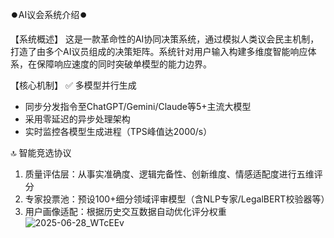 ⏺️AI议会系统介绍⏺️

【系统概述】
这是一款革命性的AI协同决策系统，通过模拟人类议会民主机制，打造了由多个AI议员组成的决策矩阵。系统针对用户输入构建多维度智能响应体系，在保障响应速度的同时突破单模型的能力边界。

【核心机制】
✅ 多模型并行生成
- 同步分发指令至ChatGPT/Gemini/Claude等5+主流大模型
- 采用零延迟的异步处理架构
- 实时监控各模型生成进程（TPS峰值达2000/s）

🔝 智能竞选协议
1. 质量评估层：从事实准确度、逻辑完备性、创新维度、情感适配度进行五维评分
2. 专家投票池：预设100+细分领域评审模型（含NLP专家/LegalBERT校验器等）
3. 用户画像适配：根据历史交互数据自动优化评分权重
![2025-06-28_WTcEEv](https://github.com/user-attachments/assets/de17f7ec-523c-486b-9f1b-814e037182a8)
